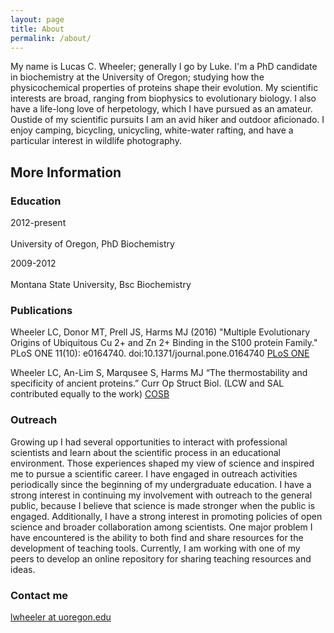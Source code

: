 ```yaml
---
layout: page
title: About
permalink: /about/
---
```


My name is Lucas C. Wheeler; generally I go by Luke. I'm a PhD candidate in biochemistry at the
University of Oregon; studying how the physicochemical properties of proteins
shape their evolution. My scientific interests are broad, ranging from biophysics to 
evolutionary biology. I also have a life-long love of herpetology, which I have pursued
as an amateur. Oustide of my scientific pursuits I am an avid hiker and outdoor aficionado. 
I enjoy camping, bicycling, unicycling, white-water rafting, and have a particular interest
in wildlife photography. 

## More Information

### Education 

2012-present<br><br>University of Oregon, PhD Biochemistry 

2009-2012<br><br>Montana State University, Bsc Biochemistry 

### Publications

Wheeler LC, Donor MT, Prell JS, Harms MJ (2016) "Multiple Evolutionary Origins of
Ubiquitous Cu 2+ and Zn 2+ Binding in the S100 protein Family." PLoS ONE 11(10): e0164740.
doi:10.1371/journal.pone.0164740 [PLoS ONE](http://journals.plos.org/plosone/article?id=10.1371/journal.pone.0164740)

Wheeler LC, An-Lim S, Marqusee S, Harms MJ “The thermostability and specificity of ancient 
proteins.” Curr Op Struct Biol. (LCW and SAL contributed equally to the work) [COSB](http://www.sciencedirect.com/science/article/pii/S0959440X16300501)



### Outreach

Growing up I had several opportunities to interact with professional scientists and learn about 
the scientific process in an educational environment. Those experiences shaped my view of science 
and inspired me to pursue a scientific career. I have engaged in outreach activities periodically 
since the beginning of my undergraduate education. I have a strong interest in continuing my involvement 
with outreach to the general public, because I believe that science is made stronger when the public 
is engaged. Additionally, I have a strong interest in promoting policies of open science and broader 
collaboration among scientists. One major problem I have encountered is the ability to both find 
and share resources for the development of teaching tools. Currently, I am working with one 
of my peers to develop an online repository for sharing teaching resources and ideas. 

### Contact me

[lwheeler at uoregon.edu](mailto:email@domain.com)
